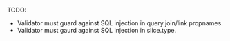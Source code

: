 TODO:

- Validator must guard against SQL injection in query join/link propnames.
- Validator must gaurd against SQL injection in slice.type.
